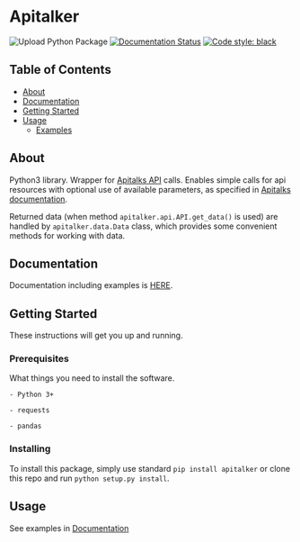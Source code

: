 # Apitalker

![Upload Python Package](https://github.com/bednaJedna/att/workflows/Upload%20Python%20Package/badge.svg)
[![Documentation Status](https://readthedocs.org/projects/att/badge/?version=latest)](https://att.readthedocs.io/en/latest/?badge=latest)
[![Code style: black](https://img.shields.io/badge/code%20style-black-000000.svg)](https://github.com/psf/black)

## Table of Contents

- [About](#about)
- [Documentation](#documentation)
- [Getting Started](#getting_started)
- [Usage](#usage)
  - [Examples](#examples)

## About <a name = "about"></a>

Python3 library. Wrapper for [Apitalks API](https://www.api.store/) calls. Enables simple calls for api resources with optional use of available parameters, as specified in [Apitalks documentation](https://www.api.store/czso.cz/dokumentace#section/Query-parametry).

Returned data (when method `apitalker.api.API.get_data()` is used) are handled by `apitalker.data.Data` class, which provides some convenient methods for working with data.

## Documentation <a name= "documentation"></a>

Documentation including examples is [HERE](https://att.readthedocs.io/en/stable/index.html).

## Getting Started <a name = "getting_started"></a>

These instructions will get you up and running.

### Prerequisites

What things you need to install the software.

    - Python 3+

    - requests

    - pandas

### Installing

To install this package, simply use standard `pip install apitalker` or clone this repo and run `python setup.py install`.

## Usage <a name = "usage"></a>

See examples in [Documentation](https://att.readthedocs.io/en/latest/)
